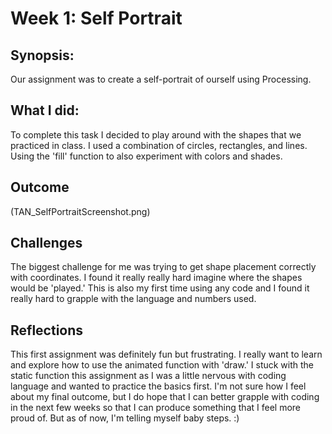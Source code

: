 # Week 1: Self Portrait 
## Synopsis:
Our assignment was to create a self-portrait of ourself using Processing.
## What I did:
To complete this task I decided to play around with the shapes that we practiced in class. 
I used a combination of circles, rectangles, and lines. Using the 'fill' function to also experiment with colors and shades.
## Outcome
(TAN_SelfPortraitScreenshot.png)
## Challenges
The biggest challenge for me was trying to get shape placement correctly with coordinates. I found it really really hard imagine where the shapes would be 'played.' 
This is also my first time using any code and I found it really hard to grapple with the language and numbers used. 
## Reflections
This first assignment was definitely fun but frustrating. I really want to learn and explore how to use the animated function with 'draw.' 
I stuck with the static function this assignment as I was a little nervous with coding language and wanted to practice the basics first.
I'm not sure how I feel about my final outcome, but I do hope that I can better grapple with coding in the next few weeks so that I can produce something that I feel more proud of. But as of now, I'm telling myself baby steps. :)
